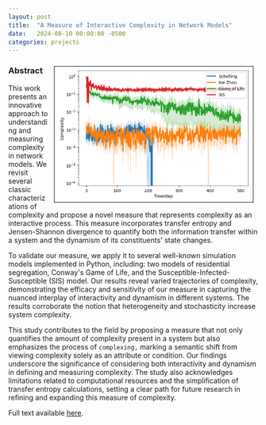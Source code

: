 ```yaml
---
layout: post
title:  "A Measure of Interactive Complexity in Network Models"
date:   2024-08-10 00:00:00 -0500
categories: projects
---
```

<img src="/assets/interactive_complexity.png" width="400" height="auto" border="1px solid #000" align="right" hspace="10" vspace="10">


### Abstract
This work presents an innovative approach to understanding and measuring complexity in network models. We revisit several classic characterizations of complexity and propose a novel measure that represents complexity as an interactive process. This measure incorporates transfer entropy and Jensen-Shannon divergence to quantify both the information transfer within a system and the dynamism of its constituents' state changes.

To validate our measure, we apply it to several well-known simulation models implemented in Python, including: two models of residential segregation, Conway's Game of Life, and the Susceptible-Infected-Susceptible (SIS) model. Our results reveal varied trajectories of complexity, demonstrating the efficacy and sensitivity of our measure in capturing the nuanced interplay of interactivity and dynamism in different systems. The results corroborate the notion that heterogeneity and stochasticity increase system complexity.

This study contributes to the field by proposing a measure that not only quantifies the amount of complexity present in a system but also emphasizes the process of ``complexing,`` marking a semantic shift from viewing complexity solely as an attribute or condition. Our findings underscore the significance of considering both interactivity and dynamism in defining and measuring complexity. The study also acknowledges limitations related to computational resources and the simplification of transfer entropy calculations, setting a clear path for future research in refining and expanding this measure of complexity.

Full text available [here](https://orb.binghamton.edu/nejcs/vol6/iss1/4/).